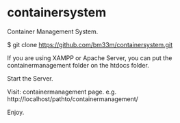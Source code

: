 # containersystem
Container Management System.


$ git clone https://github.com/bm33m/containersystem.git

If you are using XAMPP or Apache Server, you can
put the containermanagement folder on the htdocs folder.

Start the Server.

Visit:
containermanagement page.
e.g.  
http://localhost/pathto/containermanagement/


Enjoy.
